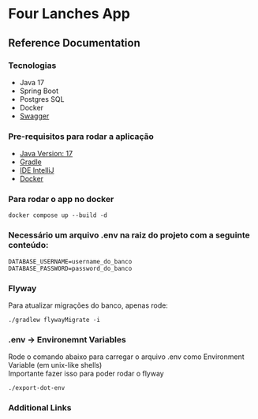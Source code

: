 # Four Lanches App

## Reference Documentation

### Tecnologias
* Java 17 
* Spring Boot
* Postgres SQL
* Docker
* [Swagger](http://localhost:8080/swagger-ui/index.html)

### Pre-requisitos para rodar a aplicação
* [Java Version: 17](https://www.oracle.com/java/technologies/javase/jdk17-archive-downloads.html) 
* [Gradle](https://gradle.org/install/)
* [IDE IntelliJ](https://www.jetbrains.com/idea/)
* [Docker](https://www.docker.com/)

### Para rodar o app no docker
`docker compose up --build -d`

### Necessário um arquivo .env na raiz do projeto com a seguinte conteúdo:
```
DATABASE_USERNAME=username_do_banco  
DATABASE_PASSWORD=password_do_banco
```

### Flyway
Para atualizar migrações do banco, apenas rode:
```
./gradlew flywayMigrate -i
```

### .env -> Environemnt Variables
Rode o comando abaixo para carregar o arquivo .env como Environment Variable (em unix-like shells)  
Importante fazer isso para poder rodar o flyway 
```
./export-dot-env
```

### Additional Links
